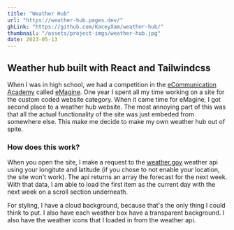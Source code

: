 ```yaml
---
title: "Weather Hub"
url: "https://weather-hub.pages.dev/"
ghLink: "https://github.com/KaceyXam/weather-hub/"
thumbnail: "/assets/project-imgs/weather-hub.jpg"
date: 2023-05-13
---
```


## Weather hub built with React and Tailwindcss

When I was in high school, we had a competition in the [eCommunication Academy](https://eravens.net/) called [eMagine](https://emaginefestival.com/). One year I spent all my time working on a site for the custom coded website category. When it came time for eMagine, I got second place to a weather hub website. The most annoying part of this was that all the actual functionality of the site was just embeded from somewhere else. This make me decide to make my own weather hub out of spite.

### How does this work?

When you open the site, I make a request to the [weather.gov](https://www.weather.gov/documentation/services-web-api) weather api using your longitute and latitude (if you chose to not enable your location, the site won't work). The api returns an array the forecast for the next week. With that data, I am able to load the first item as the current day with the next week on a scroll section underneath.

For styling, I have a cloud background, because that's the only thing I could think to put. I also have each weather box have a transparent background. I also have the weather icons that I loaded in from the weather api.
